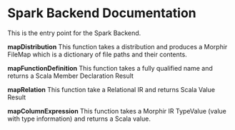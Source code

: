 # **Spark Backend Documentation**
This is the entry point for the Spark Backend.


**mapDistribution**
This function takes a distribution and produces a Morphir FileMap 
which is a dictionary of file paths and their contents.


**mapFunctionDefinition**
This function takes a fully qualified name and returns a Scala Member Declaration
Result


**mapRelation**
This function take a Relational IR and returns Scala Value Result


**mapColumnExpression**
This function  takes a Morphir IR TypeValue (value with type information) and
returns a Scala value.

